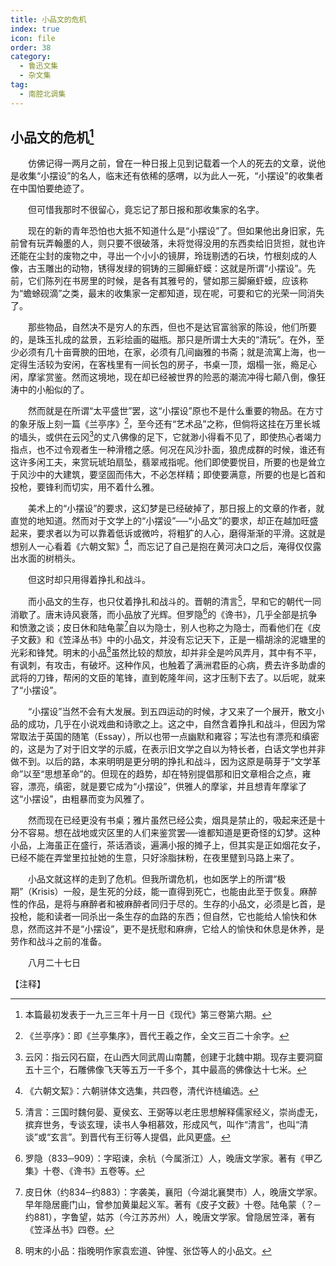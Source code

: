```yaml
---
title: 小品文的危机
index: true
icon: file
order: 38
category:
  - 鲁迅文集
  - 杂文集
tag:  
  - 南腔北调集
---
```


## 小品文的危机[^①]

　　仿佛记得一两月之前，曾在一种日报上见到记载着一个人的死去的文章，说他是收集“小摆设”的名人，临末还有依稀的感喟，以为此人一死，“小摆设”的收集者在中国怕要绝迹了。

　　但可惜我那时不很留心，竟忘记了那日报和那收集家的名字。

　　现在的新的青年恐怕也大抵不知道什么是“小摆设”了。但如果他出身旧家，先前曾有玩弄翰墨的人，则只要不很破落，未将觉得没用的东西卖给旧货担，就也许还能在尘封的废物之中，寻出一个小小的镜屏，玲珑剔透的石块，竹根刻成的人像，古玉雕出的动物，锈得发绿的铜铸的三脚癞虾蟆：这就是所谓“小摆设”。先前，它们陈列在书房里的时候，是各有其雅号的，譬如那三脚癞虾蟆，应该称为“蟾蜍砚滴”之类，最末的收集家一定都知道，现在呢，可要和它的光荣一同消失了。

　　那些物品，自然决不是穷人的东西，但也不是达官富翁家的陈设，他们所要的，是珠玉扎成的盆景，五彩绘画的磁瓶。那只是所谓士大夫的“清玩”。在外，至少必须有几十亩膏腴的田地，在家，必须有几间幽雅的书斋；就是流寓上海，也一定得生活较为安闲，在客栈里有一间长包的房子，书桌一顶，烟榻一张，瘾足心闲，摩挲赏鉴。然而这境地，现在却已经被世界的险恶的潮流冲得七颠八倒，像狂涛中的小船似的了。

　　然而就是在所谓“太平盛世”罢，这“小摆设”原也不是什么重要的物品。在方寸的象牙版上刻一篇《兰亭序》[^②]，至今还有“艺术品”之称，但倘将这挂在万里长城的墙头，或供在云冈[^③]的丈八佛像的足下，它就渺小得看不见了，即使热心者竭力指点，也不过令观者生一种滑稽之感。何况在风沙扑面，狼虎成群的时候，谁还有这许多闲工夫，来赏玩琥珀扇坠，翡翠戒指呢。他们即使要悦目，所要的也是耸立于风沙中的大建筑，要坚固而伟大，不必怎样精；即使要满意，所要的也是匕首和投枪，要锋利而切实，用不着什么雅。

　　美术上的“小摆设”的要求，这幻梦是已经破掉了，那日报上的文章的作者，就直觉的地知道。然而对于文学上的“小摆设”──“小品文”的要求，却正在越加旺盛起来，要求者以为可以靠着低诉或微吟，将粗犷的人心，磨得渐渐的平滑。这就是想别人一心看着《六朝文絮》[^④]，而忘记了自己是抱在黄河决口之后，淹得仅仅露出水面的树梢头。

　　但这时却只用得着挣扎和战斗。

　　而小品文的生存，也只仗着挣扎和战斗的。晋朝的清言[^⑤]，早和它的朝代一同消歇了。唐末诗风衰落，而小品放了光辉。但罗隐[^⑥]的《谗书》，几乎全部是抗争和愤激之谈；皮日休和陆龟蒙[^⑦]自以为隐士，别人也称之为隐士，而看他们在《皮子文薮》和《笠泽丛书》中的小品文，并没有忘记天下，正是一榻胡涂的泥塘里的光彩和锋梵。明末的小品[^⑧]虽然比较的颓放，却并非全是吟风弄月，其中有不平，有讽刺，有攻击，有破坏。这种作风，也触着了满洲君臣的心病，费去许多助虐的武将的刀锋，帮闲的文臣的笔锋，直到乾隆年间，这才压制下去了。以后呢，就来了“小摆设”。

　　“小摆设”当然不会有大发展。到五四运动的时候，才又来了一个展开，散文小品的成功，几乎在小说戏曲和诗歌之上。这之中，自然含着挣扎和战斗，但因为常常取法于英国的随笔（Essay），所以也带一点幽默和雍容；写法也有漂亮和缜密的，这是为了对于旧文学的示威，在表示旧文学之自以为特长者，白话文学也并非做不到。以后的路，本来明明是更分明的挣扎和战斗，因为这原是萌芽于“文学革命”以至“思想革命”的。但现在的趋势，却在特别提倡那和旧文章相合之点，雍容，漂亮，缜密，就是要它成为“小摆设”，供雅人的摩挲，并且想青年摩挲了这“小摆设”，由粗暴而变为风雅了。

　　然而现在已经更没有书桌；雅片虽然已经公卖，烟具是禁止的，吸起来还是十分不容易。想在战地或灾区里的人们来鉴赏罢──谁都知道是更奇怪的幻梦。这种小品，上海虽正在盛行，茶话酒谈，遍满小报的摊子上，但其实是正如烟花女子，已经不能在弄堂里拉扯她的生意，只好涂脂抹粉，在夜里躄到马路上来了。

　　小品文就这样的走到了危机。但我所谓危机，也如医学上的所谓“极期”（Krisis）一般，是生死的分歧，能一直得到死亡，也能由此至于恢复。麻醉性的作品，是将与麻醉者和被麻醉者同归于尽的。生存的小品文，必须是匕首，是投枪，能和读者一同杀出一条生存的血路的东西；但自然，它也能给人愉快和休息，然而这并不是“小摆设”，更不是抚慰和麻痹，它给人的愉快和休息是休养，是劳作和战斗之前的准备。

　　八月二十七日

【注释】

[^①]:本篇最初发表于一九三三年十月一日《现代》第三卷第六期。

[^②]:《兰亭序》：即《兰亭集序》，晋代王羲之作，全文三百二十余字。

[^③]:云冈：指云冈石窟，在山西大同武周山南麓，创建于北魏中期。现存主要洞窟五十三个，石雕佛像飞天等五万一千多个，其中最高的佛像达十七米。

[^④]:《六朝文絜》：六朝骈体文选集，共四卷，清代许梿编选。

[^⑤]:清言：三国时魏何晏、夏侯玄、王弼等以老庄思想解释儒家经义，崇尚虚无，摈弃世务，专谈玄理，读书人争相慕效，形成风气，叫作“清言”，也叫“清谈”或“玄言”。到晋代有王衍等人提倡，此风更盛。

[^⑥]:罗隐（833─909）：字昭谏，余杭（今属浙江）人，晚唐文学家。著有《甲乙集》十卷、《谗书》五卷等。

[^⑦]:皮日休（约834─约883）：字袭美，襄阳（今湖北襄樊市）人，晚唐文学家。早年隐居鹿门山，曾参加黄巢起义军。著有《皮子文薮》十卷。陆龟蒙（？─约881），字鲁望，姑苏（今江苏苏州）人，晚唐文学家。曾隐居笠泽，著有《笠泽丛书》四卷。

[^⑧]:明末的小品：指晚明作家袁宏道、钟惺、张岱等人的小品文。
